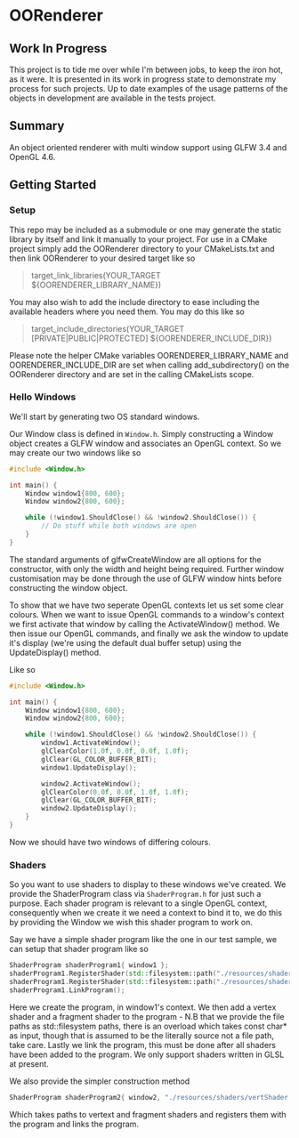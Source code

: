 # OORenderer

## Work In Progress

This project is to tide me over while I'm between jobs, to keep the iron hot, as it were.
It is presented in its work in progress state to demonstrate my process for such projects.
Up to date examples of the usage patterns of the objects in development are available in the tests project.

## Summary

An object oriented renderer with multi window support using GLFW 3.4 and OpenGL 4.6.

## Getting Started

### Setup

This repo may be included as a submodule or one may generate the static library by itself and link it manually to your project.
For use in a CMake project simply add the OORenderer directory to your CMakeLists.txt and then link OORenderer to your desired target like so
>target_link_libraries(YOUR_TARGET $\{OORENDERER_LIBRARY_NAME\})

You may also wish to add the include directory to ease including the available headers where you need them. You may do this like so
>target_include_directories(YOUR_TARGET [PRIVATE|PUBLIC|PROTECTED] $\{OORENDERER_INCLUDE_DIR\})

Please note the helper CMake variables OORENDERER_LIBRARY_NAME and OORENDERER_INCLUDE_DIR are set when calling add_subdirectory() on the OORenderer directory and are set in the calling CMakeLists scope.

### Hello Windows

We'll start by generating two OS standard windows.

Our Window class is defined in `Window.h`. Simply constructing a Window object creates a GLFW window and associates an OpenGL context.
So we may create our two windows like so

```C++
#include <Window.h>

int main() {
	Window window1{800, 600};
	Window window2{800, 600};

	while (!window1.ShouldClose() && !window2.ShouldClose()) {
		// Do stuff while both windows are open
	}
}
```

The standard arguments of glfwCreateWindow are all options for the constructor, with only the width and height being required.
Further window customisation may be done through the use of GLFW window hints before constructing the window object.

To show that we have two seperate OpenGL contexts let us set some clear colours.
When we want to issue OpenGL commands to a window's context we first activate that window by calling the ActivateWindow() method.
We then issue our OpenGL commands, and finally we ask the window to update it's display (we're using the default dual buffer setup) using the UpdateDisplay() method.

Like so
```C++
#include <Window.h>

int main() {
	Window window1{800, 600};
	Window window2{800, 600};

	while (!window1.ShouldClose() && !window2.ShouldClose()) {
		window1.ActivateWindow();
		glClearColor(1.0f, 0.0f, 0.0f, 1.0f);
		glClear(GL_COLOR_BUFFER_BIT);
		window1.UpdateDisplay();

		window2.ActivateWindow();
		glClearColor(0.0f, 0.0f, 1.0f, 1.0f);
		glClear(GL_COLOR_BUFFER_BIT);
		window2.UpdateDisplay();
	}
}
```

Now we should have two windows of differing colours.

### Shaders

So you want to use shaders to display to these windows we've created. We provide the ShaderProgram class via `ShaderProgram.h` for just such a purpose.
Each shader program is relevant to a single OpenGL context, consequently when we create it we need a context to bind it to, we do this by providing the Window we wish this shader program to work on.

Say we have a simple shader program like the one in our test sample, we can setup that shader program like so
```C++
ShaderProgram shaderProgram1{ window1 };
shaderProgram1.RegisterShader(std::filesystem::path("./resources/shaders/vertShader.vs"), GL_VERTEX_SHADER);
shaderProgram1.RegisterShader(std::filesystem::path("./resources/shaders/fragShader.fs"), GL_FRAGMENT_SHADER);
shaderProgram1.LinkProgram();
```

Here we create the program, in window1's context. We then add a vertex shader and a fragment shader to the program - N.B that we provide the file paths as std::filesystem paths, there is an overload which takes const char* as input, though that is assumed to be the literally source not a file path, take care.
Lastly we link the program, this must be done after all shaders have been added to the program. We only support shaders written in GLSL at present.

We also provide the simpler construction method

```C++
ShaderProgram shaderProgram2{ window2, "./resources/shaders/vertShader.vs", "./resources/shaders/fragShader.fs" };
```

Which takes paths to vertext and fragment shaders and registers them with the program and links the program.
